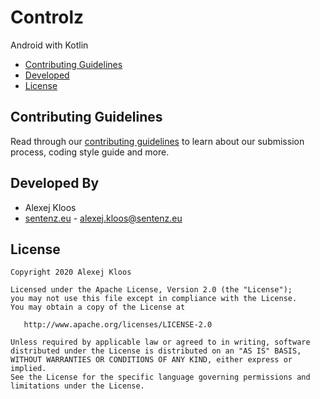 # Controlz
Android with Kotlin

- [Contributing Guidelines](#cont)
- [Developed](#dev)
- [License](#lic)
 
 
## <a name="cont"></a> Contributing Guidelines
Read through our [contributing guidelines](https://github.com/Sentenz/general/blob/main/docs/CONTRIBUTING.md) to learn about our submission process, coding style guide and more.

## <a name="dev"></a> Developed By
* Alexej Kloos
* [sentenz.eu](http://sentenz.eu) - <alexej.kloos@sentenz.eu>
 
## <a name="lic"></a> License
    Copyright 2020 Alexej Kloos

    Licensed under the Apache License, Version 2.0 (the "License");
    you may not use this file except in compliance with the License.
    You may obtain a copy of the License at

       http://www.apache.org/licenses/LICENSE-2.0

    Unless required by applicable law or agreed to in writing, software
    distributed under the License is distributed on an "AS IS" BASIS,
    WITHOUT WARRANTIES OR CONDITIONS OF ANY KIND, either express or implied.
    See the License for the specific language governing permissions and
    limitations under the License.
